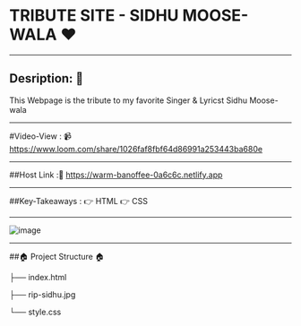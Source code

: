 # TRIBUTE SITE - SIDHU MOOSE-WALA ❤️

------------


## Desription: 🤘

This Webpage is the tribute to my favorite Singer & Lyricst Sidhu Moose-wala

------------


#Video-View : 📹
https://www.loom.com/share/1026faf8fbf64d86991a253443ba680e

------------


##Host Link :🔗
https://warm-banoffee-0a6c6c.netlify.app

------------


##Key-Takeaways :
👉 HTML
👉 CSS

------------


  ![image](https://user-images.githubusercontent.com/102636327/177285332-1fb2cdf0-ade6-4d85-aae2-54aa0ac33cac.png)

------------


  ##🏠 Project Structure 🏠
  
├── index.html

├── rip-sidhu.jpg

└── style.css
